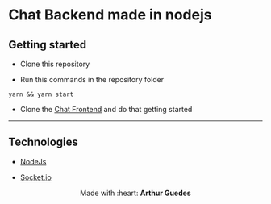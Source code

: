 # Chat Backend made in nodejs


## Getting started

- Clone this repository

- Run this commands in the repository folder

```
yarn && yarn start
```

- Clone the [Chat Frontend](https://github.com/arthurguedes375/Chat-Node-Frontend) and do that getting started



---
## Technologies
- [NodeJs](https://nodejs.org/en/)

- [Socket.io](https://socket.io/)



<p align="center">Made with :heart: <strong>Arthur Guedes</strong></p>